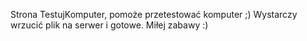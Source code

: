 Strona TestujKomputer, pomoże przetestować komputer ;)
Wystarczy wrzucić plik na serwer i gotowe. Miłej zabawy :)
